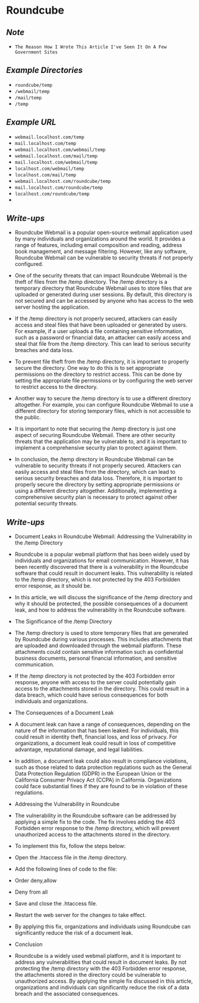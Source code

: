 # Roundcube

## ***Note***
- `The Reason How I Wrote This Article I've Seen It On A Few Government Sites`

## ***Example Directories***
- `roundcube/temp`
- `/webmail/temp`
- `/mail/temp`
- `/temp`

## ***Example URL***
- `webmail.localhost.com/temp`
- `mail.localhost.com/temp`
- `webmail.localhost.com/webmail/temp`
- `webmail.localhost.com/mail/temp`
- `mail.localhost.com/webmail/temp`
- `localhost.com/webmail/temp`
- `localhost.com/mail/temp`
- `webmail.localhost.com/roundcube/temp`
- `mail.localhost.com/roundcube/temp`
- `localhost.com/roundcube/temp`
- 
## ***Write-ups***
- Roundcube Webmail is a popular open-source webmail application used by many individuals and organizations around the world. It provides a range of features, including email composition and reading, address book management, and message filtering. However, like any software, Roundcube Webmail can be vulnerable to security threats if not properly configured.

- One of the security threats that can impact Roundcube Webmail is the theft of files from the /temp directory. The /temp directory is a temporary directory that Roundcube Webmail uses to store files that are uploaded or generated during user sessions. By default, this directory is not secured and can be accessed by anyone who has access to the web server hosting the application.

- If the /temp directory is not properly secured, attackers can easily access and steal files that have been uploaded or generated by users. For example, if a user uploads a file containing sensitive information, such as a password or financial data, an attacker can easily access and steal that file from the /temp directory. This can lead to serious security breaches and data loss.

- To prevent file theft from the /temp directory, it is important to properly secure the directory. One way to do this is to set appropriate permissions on the directory to restrict access. This can be done by setting the appropriate file permissions or by configuring the web server to restrict access to the directory.

- Another way to secure the /temp directory is to use a different directory altogether. For example, you can configure Roundcube Webmail to use a different directory for storing temporary files, which is not accessible to the public.

- It is important to note that securing the /temp directory is just one aspect of securing Roundcube Webmail. There are other security threats that the application may be vulnerable to, and it is important to implement a comprehensive security plan to protect against them.

- In conclusion, the /temp directory in Roundcube Webmail can be vulnerable to security threats if not properly secured. Attackers can easily access and steal files from the directory, which can lead to serious security breaches and data loss. Therefore, it is important to properly secure the directory by setting appropriate permissions or using a different directory altogether. Additionally, implementing a comprehensive security plan is necessary to protect against other potential security threats.

## ***Write-ups***
- Document Leaks in Roundcube Webmail: Addressing the Vulnerability in the /temp Directory

- Roundcube is a popular webmail platform that has been widely used by individuals and organizations for email communication. However, it has been recently discovered that there is a vulnerability in the Roundcube software that could result in document leaks. This vulnerability is related to the /temp directory, which is not protected by the 403 Forbidden error response, as it should be.

- In this article, we will discuss the significance of the /temp directory and why it should be protected, the possible consequences of a document leak, and how to address the vulnerability in the Roundcube software.

- The Significance of the /temp Directory

- The /temp directory is used to store temporary files that are generated by Roundcube during various processes. This includes attachments that are uploaded and downloaded through the webmail platform. These attachments could contain sensitive information such as confidential business documents, personal financial information, and sensitive communication.

- If the /temp directory is not protected by the 403 Forbidden error response, anyone with access to the server could potentially gain access to the attachments stored in the directory. This could result in a data breach, which could have serious consequences for both individuals and organizations.

- The Consequences of a Document Leak

- A document leak can have a range of consequences, depending on the nature of the information that has been leaked. For individuals, this could result in identity theft, financial loss, and loss of privacy. For organizations, a document leak could result in loss of competitive advantage, reputational damage, and legal liabilities.

- In addition, a document leak could also result in compliance violations, such as those related to data protection regulations such as the General Data Protection Regulation (GDPR) in the European Union or the California Consumer Privacy Act (CCPA) in California. Organizations could face substantial fines if they are found to be in violation of these regulations.

- Addressing the Vulnerability in Roundcube

- The vulnerability in the Roundcube software can be addressed by applying a simple fix to the code. The fix involves adding the 403 Forbidden error response to the /temp directory, which will prevent unauthorized access to the attachments stored in the directory.

- To implement this fix, follow the steps below:

- Open the .htaccess file in the /temp directory.

- Add the following lines of code to the file:

- Order deny,allow
- Deny from all

- Save and close the .htaccess file.

- Restart the web server for the changes to take effect.

- By applying this fix, organizations and individuals using Roundcube can significantly reduce the risk of a document leak.

- Conclusion

- Roundcube is a widely used webmail platform, and it is important to address any vulnerabilities that could result in document leaks. By not protecting the /temp directory with the 403 Forbidden error response, the attachments stored in the directory could be vulnerable to unauthorized access. By applying the simple fix discussed in this article, organizations and individuals can significantly reduce the risk of a data breach and the associated consequences.
